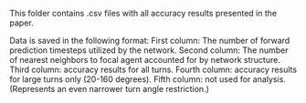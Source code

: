 This folder contains .csv files with all accuracy results presented in the paper. 

Data is saved in the following format: 
First column: The number of forward prediction timesteps utilized by the network. 
Second column: The number of nearest neighbors to focal agent accounted for by network structure. 
Third column: accuracy results for all turns. 
Fourth column: accuracy results for large turns only (20-160 degrees). 
Fifth column: not used for analysis. (Represents an even narrower turn angle restriction.)
